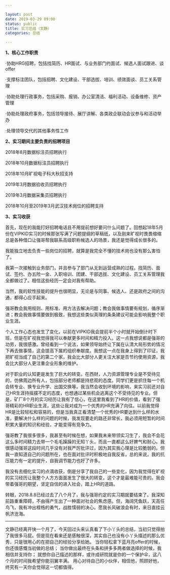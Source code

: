 ```yaml
---

layout: post
date: 2019-03-29 09:00
status: public
title: 实习总结（文静）
categories: 总结 

---
```



**1、核心工作职责**

·协助HRG招聘，包括找简历、HR面试、与业务部门约面试、候选人面试跟进、谈offer

·支撑标注团队，包括招聘、文化建设、干部选拔、培训、绩效面谈、员工关系管理

·协助处理行政事务，包括采购、报销、办公室清洁、福利活动、设备维修、资产管理

·协助处理政府事务，包括领导接待、展厅讲解、各类政企联动会议参与和活动举办

·处理领导交代的其他事务性工作

**2、实习期间主要负责的招聘项目**

2018年8月数据标注员招聘执行

2018年10月数据标注员招聘执行

2018年10月旷视电子科大秋招支持

2019年3月数据验收员招聘执行

2019年3月数据采集员招聘执行

2018年10月至2019年3月武汉技术岗位的招聘支持

**3、实习收获**

首先，现在的我能打好招聘电话且不用提前想好要问什么问题了。回想起18年5月份在VIPKID实习的时候那张写满了问题提纲的草稿纸，以及刚来旷视时畏畏缩缩总是各种借口让强哥帮我联系高级职称候选人的场景，我还是觉得成长很多的。

我能独立地去负责一些岗位的招聘，就算是我完全不懂的技术岗也没有那么害怕了。

我第一次接触到业务部门，并且参与了部门从无到运营成熟的过程。找简历、面试、签约、办五险一金、入职培训、团建、干部选拔、文化建设、员工关系管理我全都做过了。相信这些经历一定会对我有帮助。

当然，我的软性技能的提升也很明显，无论是与同事、候选人、还是政府之间的沟通，都得心应手起来。

强哥教会我用规则、用标准、用方法去解决问题；教会我做事情要有规划，循序渐进；教会我做事情要做到极致，我想这些类似真理的条条建议可能会影响我整个职业生涯。

个人工作心态也发生了变化，以前在VIPKID我会提前半个小时就开始倒计时下班，但是在旷视我觉得我可以奉献更多时间和精力投入。这一点我想说都是强哥的功劳，我很感激。曾经看到一个说法，如果领导始终让下属在认清大局形势的情况下再去做事情，这会提高下属的组织奉献度。我想这一点在我身上得到了印证，我把旷视当成了自己的第二个家，我会比大部分人更关注大家是否节约使用资源，我会比大部分人更注重企业形象的维护。

对于职业的认知更是发生了巨大的转变。在西财，人力资源管理专业是不受待见的，仿佛周边所有人，包括部分老师都是持悲观的态度。同学们更是抓住每一个机会转专业、换专业升学、出国交换等。我当然会收到环境的影响，来实习前还对自己HR生涯持摇摆不定的态度，也想通过某些机会逃离这个不受待见的专业。但是，矿厂8个月的实习经历让我有了信心，在这里我看到了HR的价值，看到了强哥精彩的HR职业生涯，这些让我对成为一个优秀的HR充满了向往。以前我觉得HR是比较轻松和容易的，但是当我真正看清楚一个优秀的HR要达到什么样的水准，要解决什么样的问题的时候，我发现要走的路还非常长，我必须用短暂的时间积累大量的知识和经验，才能变得有竞争力。

强哥教了我很多很多，我甚至有时候在想，如果我未来带领实习生了，我会不会花这么多时间精力去带一个毛毛躁躁的无知丫头，而且一直都这么好脾气和耐心。我很感动强哥这段时间几乎没有对我严厉批评过，因为其实我心理是比较脆弱的。但我一直知道自己的问题所在，也在面对批评时积极地自我反省，总的来说，我的抗压能力有一定的提升，自我调节能力也好了许多。

我没有去细化实习的点滴收获，倒是分享了我自己的一些变化，因为我觉得在旷视的实习经历让我整个人方方面面发生了很大的转变，这个才是最难能可贵的。我会带着强哥的期望，坚定自信的进入社会，踏上HR的道路。

转眼，2018.8.8已经过去了八个月了，我与强哥约定的实习期就要结束了。我深知前路重重障碍，不由得产生出了一种面对社会的焦虑感。但，海阔凭鱼跃，天高任鸟飞，我有冲出桎梏的勇气，战胜懦弱的决心。愿我长风破浪会有时，来日直挂云帆济沧海。

----
文静已经离开快一个月了，今天回过头来认真看了下小丫头的总结，当初只觉得拍了我很多马屁。但是现在看来还是感触很深，其实自己也没有小丫头描述的那么优秀，只是很用心的在把自己的经验分享给她。
当你轻松拿下蓝月亮offer的时候，你还很感慨当初做的总结；
当你做出最终在头条和拼多多两者做选择的时候，我相信并支持你；
就想你自己描述的那样，或许成研院就是你的一个保护伞，这八个月的时间我希望你能羽翼丰满。
用心对待自己的小伙伴，相信他，照顾好他，终究有一天你会觉得这一切都值得。

